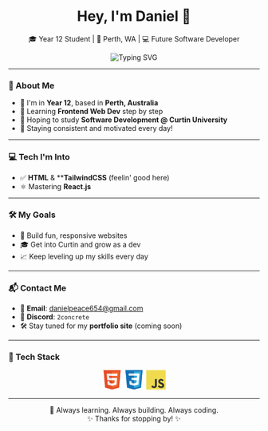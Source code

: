 <h1 align="center">Hey, I'm Daniel 👋</h1>

<p align="center">
  🎓 Year 12 Student | 📍 Perth, WA | 💻 Future Software Developer
</p>

<p align="center">
  <img src="https://readme-typing-svg.herokuapp.com?font=Fira+Code&size=22&duration=2000&pause=1000&color=36BCF7&center=true&vCenter=true&width=440&lines=Learning+Frontend+Development!;Dreaming+Big+%F0%9F%8C%9F;Building+Cool+Stuff+%F0%9F%94%A5" alt="Typing SVG" />
</p>

---

### 🧠 About Me

- 🏫 I'm in **Year 12**, based in **Perth, Australia**
- 🔧 Learning **Frontend Web Dev** step by step
- 🎯 Hoping to study **Software Development @ Curtin University**
- 💪 Staying consistent and motivated every day!

---

### 💻 Tech I'm Into

- ✅ **HTML** & ****TailwindCSS** (feelin' good here)
- ⚛️ Mastering **React.js**

---

### 🛠️ My Goals

- 🔨 Build fun, responsive websites  
- 🎓 Get into Curtin and grow as a dev  
- 📈 Keep leveling up my skills every day  

---

### 📬 Contact Me

- 📧 **Email**: danielpeace654@gmail.com  
- 💬 **Discord**: `2concrete`  
- 🛠️ Stay tuned for my **portfolio site** (coming soon)

---

### 🧩 Tech Stack

<p align="center">
  <img src="https://raw.githubusercontent.com/devicons/devicon/master/icons/html5/html5-original.svg" alt="html5" width="40"/>
  <img src="https://raw.githubusercontent.com/devicons/devicon/master/icons/css3/css3-original.svg" alt="css3" width="40"/>
  <img src="https://raw.githubusercontent.com/devicons/devicon/master/icons/javascript/javascript-original.svg" alt="js" width="40"/>
  <!-- <img src="https://raw.githubusercontent.com/devicons/devicon/master/icons/react/react-original.svg" alt="react" width="40"/> -->
</p>

---

<p align="center">
  🚀 Always learning. Always building. Always coding.  
  <br>✨ Thanks for stopping by! ✨
</p>
